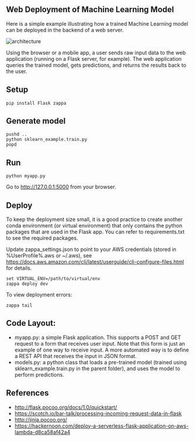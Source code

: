## Web Deployment of Machine Learning Model

Here is a simple example illustrating how a trained Machine Learning model can be deployed in the backend of a web server.

![architecture](architecture.png)

Using the browser or a mobile app, a user sends raw input data to the web application (running on a Flask server, for example). The web application queries the trained model, gets predictions, and returns the results back to the user.

## Setup
```
pip install Flask zappa
```

## Generate model
```
pushd ..
python sklearn_example.train.py
popd
```

## Run
```
python myapp.py
```

Go to http://127.0.0.1:5000 from your browser.

## Deploy

To keep the deployment size small, it is a good practice to create another conda environment (or virtual environment) that only contains the python packages that are used in the Flask app. You can refer to requirements.txt to see the required packages.

Update zappa_settings.json to point to your AWS credentials (stored in %UserProfile%\.aws or ~/.aws), see https://docs.aws.amazon.com/cli/latest/userguide/cli-configure-files.html for details.

```
set VIRTUAL_ENV=/path/to/virtual/env
zappa deploy dev
```

To view deployment errors:
```
zappa tail
```


## Code Layout:
* myapp.py: a simple Flask application. This supports a POST and GET request to a form that receives user input. Note that this form is just an example of one way to receive input. A more automated way is to define a REST API that receives the input in JSON format. 
* models.py: a python class that loads a pre-trained model (trained using sklearn_example.train.py in the parent folder), and uses the model to perform predictions.

## References
- http://flask.pocoo.org/docs/1.0/quickstart/
- https://scotch.io/bar-talk/processing-incoming-request-data-in-flask
- http://jinja.pocoo.org/
- https://hackernoon.com/deploy-a-serverless-flask-application-on-aws-lambda-d8ca58af42a4